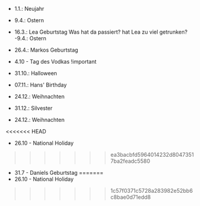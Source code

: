 - 1.1.: Neujahr
- 9.4.: Ostern
- 16.3.: Lea Geburtstag
Was hat da passiert? hat Lea zu viel getrunken?
 -9.4.: Ostern
- 26.4.: Markos Geburtstag
- 4.10 - Tag des Vodkas !important
- 31.10.: Halloween
- 07.11.: Hans' Birthday
- 24.12.: Weihnachten
- 31.12.: Silvester

- 24.12.: Weihnachten

<<<<<<< HEAD
- 26.10 - National Holiday
>>>>>>> ea3bacbfd5964014232d80473517ba2feadc5580
- 31.7 - Daniels Geburtstag
=======
- 26.10 - National Holiday
>>>>>>> 1c57f0371c5728a283982e52bb6c8bae0d71edd8
